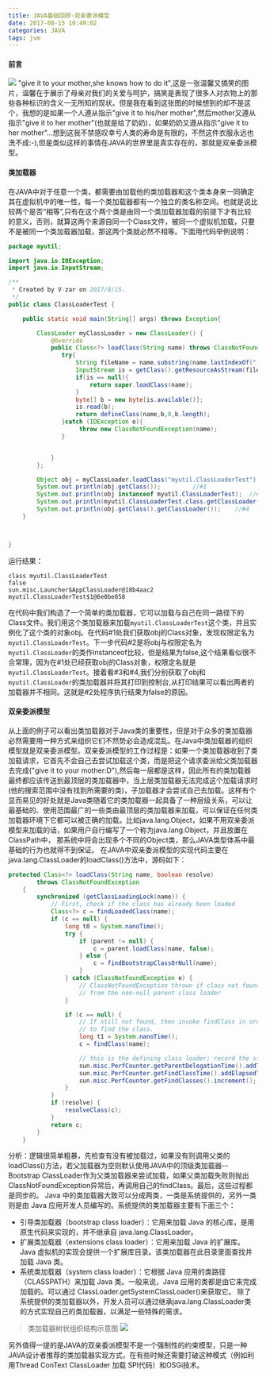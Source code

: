 ```yaml
---
title: JAVA基础回顾-双亲委派模型
date: 2017-08-15 10:49:02
categories: JAVA
tags: jvm
---
```

#### 前言
![](http://oo3aq3ac8.bkt.clouddn.com/mother.jpg)
"give it to your mother,she knows how to do it",这是一张温馨又搞笑的图片，温馨在于展示了母亲对我们的关爱与呵护，搞笑是表现了很多人对衣物上的那些各种标识的含义一无所知的现状。但是我在看到这张图的时候想到的却不是这个，我想的是如果一个人遵从指示"give it to his/her mother",然后mother又遵从指示"give it to her mother"(也就是给了奶奶)，如果奶奶又遵从指示"give it to her mother"...想到这我不禁感叹幸亏人类的寿命是有限的，不然这件衣服永远也洗不成:-),但是类似这样的事情在JAVA的世界里是真实存在的，那就是双亲委派模型。
<!--more-->
#### 类加载器
在JAVA中对于任意一个类，都需要由加载他的类加载器和这个类本身来一同确定其在虚拟机中的唯一性，每一个类加载器都有一个独立的类名称空间。也就是说比较两个是否“相等”,只有在这个两个类是由同一个类加载器加载的前提下才有比较的意义，否则，就算这两个来源自同一个Class文件，被同一个虚拟机加载，只要不是被同一个类加载器加载，那这两个类就必然不相等。下面用代码举例说明：
```java
package myutil;

import java.io.IOException;
import java.io.InputStream;

/**
 * Created by V-zar on 2017/8/15.
 */
public class ClassLoaderTest {

    public static void main(String[] args) throws Exception{

        ClassLoader myClassLoader = new ClassLoader() {
            @Override
            public Class<?> loadClass(String name) throws ClassNotFoundException {
               try{
                   String fileName = name.substring(name.lastIndexOf(".")+1)+".class";
                   InputStream is = getClass().getResourceAsStream(fileName);
                   if(is == null){
                       return super.loadClass(name);
                   }
                   byte[] b = new byte[is.available()];
                   is.read(b);
                   return defineClass(name,b,0,b.length);
               }catch (IOException e){
                    throw new ClassNotFoundException(name);
               }


            }
        };

        Object obj = myClassLoader.loadClass("myutil.ClassLoaderTest").newInstance();
        System.out.println(obj.getClass());         //#1
        System.out.println(obj instanceof myutil.ClassLoaderTest);  //#2
        System.out.println(myutil.ClassLoaderTest.class.getClassLoader());//#3
        System.out.println(obj.getClass().getClassLoader());    //#4
    }



}
```
运行结果：
```
class myutil.ClassLoaderTest
false
sun.misc.Launcher$AppClassLoader@18b4aac2
myutil.ClassLoaderTest$1@6e0be858
```
在代码中我们构造了一个简单的类加载器，它可以加载与自己在同一路径下的Class文件。我们用这个类加载器来加载`myutil.ClassLoaderTest`这个类，并且实例化了这个类的对象obj。在代码#1处我们获取obj的Class对象，发现权限定名为`myutil.ClassLoaderTest`。下一步代码#2是将obj与权限定名为`myutil.ClassLoader`的类作instanceof比较，但是结果为false,这个结果看似很不合常理，因为在#1处已经获取obj的Class对象，权限定名就是`myutil.ClassLoaderTest`。接着看#3和#4,我们分别获取了obj和`myutil.ClassLoader`的类加载器并将其打印到控制台,从打印结果可以看出两者的加载器并不相同。这就是#2处程序执行结果为false的原因。
#### 双亲委派模型
从上面的例子可以看出类加载器对于Java类的重要性，但是对于众多的类加载器必然需要用一种方式来组织它们不然势必会造成混乱。在Java中类加载器的组织模型就是双亲委派模型。双亲委派模型的工作过程是：如果一个类加载器收到了类加载请求，它首先不会自己去尝试加载这个类，而是把这个请求委派给父类加载器去完成("give it to your mother:D"),然后每一层都是这样，因此所有的类加载器最终都应该传送到最顶层的类加载器中，当上层类加载器无法完成这个加载请求时(他的搜索范围中没有找到所需要的类)，子加载器才会尝试自己去加载。这样有个显而易见的好处就是Java类随着它的类加载器一起具备了一种层级关系，可以让最基础的、使用范围最广的一些类由最顶层的类加载器来加载，可以保证在任何类加载器环境下它都可以被正确的加载。比如java.lang.Object，如果不用双亲委派模型来加载的话，如果用户自行编写了一个称为java.lang.Object，并且放置在ClassPath中， 那系统中将会出现多个不同的Object类，那么JAVA类型体系中最基础的行为也就得不到保证。
在JAVA中双亲委派模型的实现代码主要在java.lang.ClassLoader的loadClass()方法中，源码如下：
```java
protected Class<?> loadClass(String name, boolean resolve)
        throws ClassNotFoundException
    {
        synchronized (getClassLoadingLock(name)) {
            // First, check if the class has already been loaded
            Class<?> c = findLoadedClass(name);
            if (c == null) {
                long t0 = System.nanoTime();
                try {
                    if (parent != null) {
                        c = parent.loadClass(name, false);
                    } else {
                        c = findBootstrapClassOrNull(name);
                    }
                } catch (ClassNotFoundException e) {
                    // ClassNotFoundException thrown if class not found
                    // from the non-null parent class loader
                }

                if (c == null) {
                    // If still not found, then invoke findClass in order
                    // to find the class.
                    long t1 = System.nanoTime();
                    c = findClass(name);

                    // this is the defining class loader; record the stats
                    sun.misc.PerfCounter.getParentDelegationTime().addTime(t1 - t0);
                    sun.misc.PerfCounter.getFindClassTime().addElapsedTimeFrom(t1);
                    sun.misc.PerfCounter.getFindClasses().increment();
                }
            }
            if (resolve) {
                resolveClass(c);
            }
            return c;
        }
    }

```
分析：逻辑很简单粗暴，先检查有没有被加载过，如果没有则调用父类的loadClass()方法，若父加载器为空则默认使用JAVA中的顶级类加载器--Bootstrap ClassLoader作为父类加载器来尝试加载，如果父类加载失败则抛出ClassNotFoundException异常后，再调用自己的findClass。最后，这些过程都是同步的。
Java 中的类加载器大致可以分成两类，一类是系统提供的，另外一类则是由 Java 应用开发人员编写的。系统提供的类加载器主要有下面三个：
+ 引导类加载器（bootstrap class loader）：它用来加载 Java 的核心库，是用原生代码来实现的，并不继承自 java.lang.ClassLoader。
+ 扩展类加载器（extensions class loader）：它用来加载 Java 的扩展库。Java 虚拟机的实现会提供一个扩展库目录。该类加载器在此目录里面查找并加载 Java 类。
+ 系统类加载器（system class loader）：它根据 Java
应用的类路径（CLASSPATH）来加载 Java 类。一般来说，Java
应用的类都是由它来完成加载的。可以通过 ClassLoader.getSystemClassLoader()来获取它。
除了系统提供的类加载器以外，开发人员可以通过继承java.lang.ClassLoader类的方式实现自己的类加载器，以满足一些特殊的需求。
>类加载器树状组织结构示意图
![](http://oo3aq3ac8.bkt.clouddn.com/classloader.png)

另外值得一提的是JAVA的双亲委派模型不是一个强制性的约束模型，只是一种JAVA设计者推荐的类加载器实现方式，在有些时候还需要打破这种模式（例如利用Thread ConText ClassLoader 加载 SPI代码）和OSGi技术。


